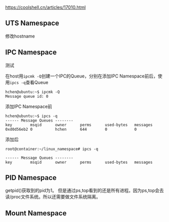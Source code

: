 https://coolshell.cn/articles/17010.html

## UTS Namespace

修改hostname

## IPC Namespace

测试

在host用`ipcmk -Q`创建一个IPC的Queue，分别在添加IPC Namespace前后，使用`ipcs -q`查看Queue

```
hchen@ubuntu:~$ ipcmk -Q 
Message queue id: 0
```

添加IPC Namespace前

``` 
hchen@ubuntu:~$ ipcs -q
------ Message Queues --------
key        msqid      owner      perms      used-bytes   messages    
0xd0d56eb2 0          hchen      644        0            0
```

添加后

```
root@container:~/linux_namespace# ipcs -q
 
------ Message Queues --------
key        msqid      owner      perms      used-bytes   messages
```

## PID Namespace

getpid()获取到的pid为1。
但是通过ps,top看到的还是所有进程。因为ps,top会去读/proc文件系统。所以还需要做文件系统隔离。

## Mount Namespace



